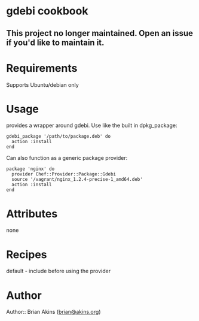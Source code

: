 # gdebi cookbook

## This project no longer maintained. Open an issue if you'd like to maintain it.

# Requirements

Supports Ubuntu/debian only

# Usage

provides a wrapper around gdebi. Use like the built in dpkg_package:

    gdebi_package '/path/to/package.deb' do
      action :install
    end

Can also function as a generic package provider:

    package 'nginx' do
      provider Chef::Provider::Package::Gdebi
      source '/vagrant/nginx_1.2.4-precise-1_amd64.deb'
      action :install
    end

# Attributes

none

# Recipes

default - include before using the provider

# Author

Author:: Brian Akins (<brian@akins.org>)
